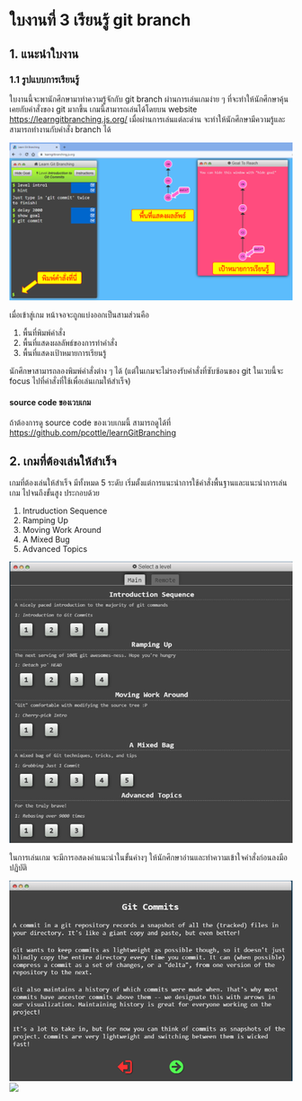 # ใบงานที่ 3 เรียนรู้ git branch

## 1. แนะนำใบงาน

### 1.1 รูปแบบการเรียนรู้

ใบงานนี้จะพานักศึกษามาทำความรู้จักกับ git branch ผ่านการเล่นเกมง่าย ๆ ที่จะทำให้นักศึกษาคุ้นเคยกับคำสั่งของ git มากขึ้น 
เกมนี้สามารถเล่นได้โดยบน website  <https://learngitbranching.js.org/> 
เมื่อผ่านการเล่นแต่ละด่าน จะทำให้นักศึกษามีความรู้และสามารถทำงานกับคำสั่ง branch ได้

<img src = "./Pictures/Fig-02.png">

เมื่อเข้าสู่เกม หน้าจอจะถูกแบ่งออกเป็นสามส่วนคือ

1. พื้นที่พิมพ์คำสั่ง
2. พื้นที่แสดงผลลัพธ์ของการทำคำสั่ง
3. พื้นที่แสดงเป้าหมายการเรียนรู้

นักศึกษาสามารถลองพิมพ์คำสั่งต่าง ๆ  ได้ (แต่ในเกมจะไม่รองรับคำสั่งที่ซับซ้อนของ git
ในเวบนี้จะ focus ไปที่คำสั่งที่ใช้เพื่อเล่นเกมให้สำเร็จ)

#### source code ของเวบเกม

ถ้าต้องการดู source code ของเวบเกมนี้ สามารถดูได้ที่ <https://github.com/pcottle/learnGitBranching>

## 2. เกมที่ต้องเล่นให้สำเร็จ

เกมที่ต้องเล่นให้สำเร็จ มีทั้งหมด 5 ระดับ
เริ่มตั้งแต่การแนะนำการใช้คำสั่งพื้นฐานและแนะนำการเล่นเกม ไปจนถึงขั้นสูง ประกอบด้วย

1. Intruduction Sequence
2. Ramping Up
3. Moving Work Around
4. A Mixed Bug
5. Advanced Topics

<img src = "./Pictures/Fig-03.png">

ในการเล่นเกม จะมีการอสดงคำแนะนำในขั้นค่างๆ ให้นักศึกษาอ่านและทำความเข้าใจคำสั่งก่อนลงมือปฏิบัติ

<img src = "./Pictures/Fig-04.png">

<img src = "./C:\Users\User\Desktop\ปี2เทอม1\COMPUTER LABORATORY 1\COMLAB">
